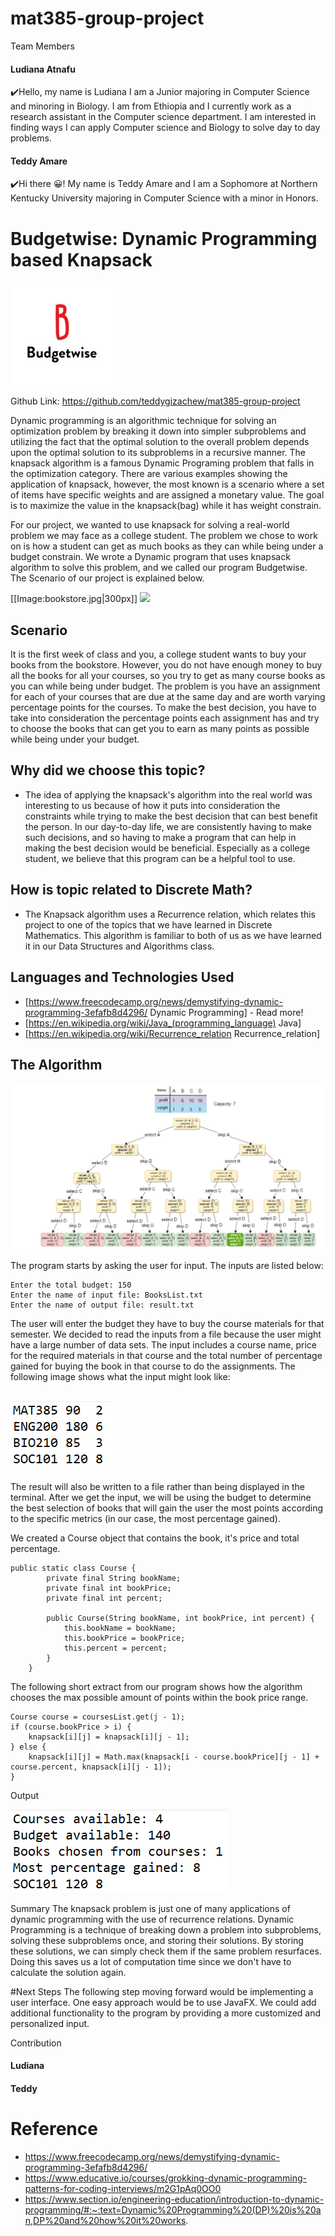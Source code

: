 # mat385-group-project

Team Members

#### Ludiana Atnafu

✔️Hello, my name is Ludiana I am a Junior majoring in Computer Science and minoring in Biology. I am from Ethiopia and I currently work as a research assistant in the Computer science department. I am interested in finding ways I can apply Computer science and Biology to solve day to day problems.

#### Teddy Amare

✔️Hi there 😀! My name is Teddy Amare and I am a Sophomore at Northern Kentucky University majoring in Computer Science with a minor in Honors.

# Budgetwise: Dynamic Programming based Knapsack
<img src="logo_size.jpg">

Github Link: https://github.com/teddygizachew/mat385-group-project

Dynamic programming is an algorithmic technique for solving an optimization problem by breaking it down into simpler subproblems and utilizing the fact that the optimal solution to the overall problem depends upon the optimal solution to its subproblems in a recursive manner. The knapsack algorithm is a famous Dynamic Programing problem that falls in the optimization category. There are various examples showing the application of knapsack, however, the most known is a scenario where a set of items have specific weights and are assigned a monetary value. The goal is to maximize the value in the knapsack(bag) while it has weight constrain.

For our project, we wanted to use knapsack for solving a real-world problem we may face as a college student. The problem we chose to work on is how a student can get as much books as they can while being under a budget constrain. We wrote a Dynamic program that uses knapsack algorithm to solve this problem, and we called our program Budgetwise. The Scenario of our project is explained below.

[[Image:bookstore.jpg|300px]]
<img src="bookstore.jpg">

## Scenario

It is the first week of class and you, a college student wants to buy your books from the bookstore. However, you do not have enough money to buy all the books for all your courses, so you try to get as many course books as you can while being under budget. The problem is you have an assignment for each of your courses that are due at the same day and are worth varying percentage points for the courses. To make the best decision, you have to take into consideration the percentage points each assignment has and try to choose the books that can get you to earn as many points as possible while being under your budget.

## Why did we choose this topic?

* The idea of applying the knapsack's algorithm into the real world was interesting to us because of how it puts into consideration the constraints while trying to make the best decision that can best benefit the person. In our day-to-day life, we are consistently having to make such decisions, and so having to make a program that can help in making the best decision would be beneficial. Especially as a college student, we believe that this program can be a helpful tool to use.

## How is topic related to Discrete Math?

* The Knapsack algorithm uses a Recurrence relation, which relates this project to one of the topics that we have learned in Discrete Mathematics. This algorithm is familiar to both of us as we have learned it in our Data Structures and Algorithms class.

## Languages and Technologies Used

* [https://www.freecodecamp.org/news/demystifying-dynamic-programming-3efafb8d4296/ Dynamic Programming] - Read more!
* [https://en.wikipedia.org/wiki/Java_(programming_language) Java]
* [https://en.wikipedia.org/wiki/Recurrence_relation Recurrence_relation]

## The Algorithm

<img src="KnapsackDiagram.PNG">

The program starts by asking the user for input. The inputs are listed below:

```
Enter the total budget: 150
Enter the name of input file: BooksList.txt
Enter the name of output file: result.txt
```

The user will enter the budget they have to buy the course materials for that semester. We decided to read the inputs from a file because the user might have a large number of data sets.
The input includes a course name, price for the required materials in that course and the total number of percentage gained for buying the book in that course to do the assignments.
The following image shows what the input might look like:

<br>

<img src="Inputfile.png">
<br>

The result will also be written to a file rather than being displayed in the terminal. After we get the input, we will be using the budget to determine the best selection of books that will gain the user the most points according to the specific metrics (in our case, the most percentage gained).

We created a Course object that contains the book, it's price and total percentage.

```
public static class Course {
        private final String bookName;
        private final int bookPrice;
        private final int percent;

        public Course(String bookName, int bookPrice, int percent) {
            this.bookName = bookName;
            this.bookPrice = bookPrice;
            this.percent = percent;
        }
    }
```

The following short extract from our program shows how the algorithm chooses the max possible amount of points within the book price range.

```
Course course = coursesList.get(j - 1);
if (course.bookPrice > i) {
    knapsack[i][j] = knapsack[i][j - 1];
} else {
    knapsack[i][j] = Math.max(knapsack[i - course.bookPrice][j - 1] + course.percent, knapsack[i][j - 1]);
}
```

Output

<img src="Outputfile.png">

Summary
The knapsack problem is just one of many applications of dynamic programming with the use of recurrence relations. Dynamic Programming is a technique of breaking down a problem into subproblems, solving these subproblems once, and storing their solutions. By storing these solutions, we can simply check them if the same problem resurfaces. Doing this saves us a lot of computation time since we don't have to calculate the solution again.

#Next Steps
The following step moving forward would be implementing a user interface. One easy approach would be to use JavaFX. We could add additional functionality to the program by providing a more customized and personalized input.

Contribution

#### Ludiana

#### Teddy

# Reference

* https://www.freecodecamp.org/news/demystifying-dynamic-programming-3efafb8d4296/
* https://www.educative.io/courses/grokking-dynamic-programming-patterns-for-coding-interviews/m2G1pAq0OO0
* https://www.section.io/engineering-education/introduction-to-dynamic-programming/#:~:text=Dynamic%20Programming%20(DP)%20is%20an,DP%20and%20how%20it%20works.

